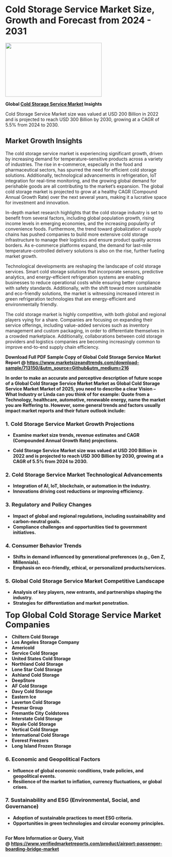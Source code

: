 <H1>Cold Storage Service Market Size, Growth and Forecast from 2024 - 2031</H1><img class="aligncenter size-medium wp-image-584254" src="https://thirdeyenews.in/wp-content/uploads/2024/09/Global-Market-Research-300x168.jpeg" alt="" width="300" height="168" /><p><strong>Global&nbsp;<a href="https://www.marketsizeandtrends.com/download-sample/713150/&amp;utm_source=Github&utm_medium=216">Cold Storage Service Market</a> Insights</strong></p><p>Cold Storage Service Market size was valued at USD 200 Billion in 2022 and is projected to reach USD 300 Billion by 2030, growing at a CAGR of 5.5% from 2024 to 2030.</p><p><h2>Market Growth Insights</h2> <p>The cold storage service market is experiencing significant growth, driven by increasing demand for temperature-sensitive products across a variety of industries. The rise in e-commerce, especially in the food and pharmaceutical sectors, has spurred the need for efficient cold storage solutions. Additionally, technological advancements in refrigeration, IoT integration for real-time monitoring, and the growing global demand for perishable goods are all contributing to the market’s expansion. The global cold storage market is projected to grow at a healthy CAGR (Compound Annual Growth Rate) over the next several years, making it a lucrative space for investment and innovation.</p> <p><strong></strong></p> <p>In-depth market research highlights that the cold storage industry is set to benefit from several factors, including global population growth, rising income levels in emerging economies, and the increasing popularity of convenience foods. Furthermore, the trend toward globalization of supply chains has pushed companies to build more extensive cold storage infrastructure to manage their logistics and ensure product quality across borders. As e-commerce platforms expand, the demand for last-mile temperature-controlled delivery solutions is also on the rise, further fueling market growth.</p> <p>Technological developments are reshaping the landscape of cold storage services. Smart cold storage solutions that incorporate sensors, predictive analytics, and energy-efficient refrigeration systems are enabling businesses to reduce operational costs while ensuring better compliance with safety standards. Additionally, with the shift toward more sustainable and eco-friendly solutions, the market is witnessing increased interest in green refrigeration technologies that are energy-efficient and environmentally friendly.</p> <p>The cold storage market is highly competitive, with both global and regional players vying for a share. Companies are focusing on expanding their service offerings, including value-added services such as inventory management and custom packaging, in order to differentiate themselves in a crowded marketplace. Additionally, collaborations between cold storage providers and logistics companies are becoming increasingly common to improve end-to-end supply chain efficiency.</p> <p><strong></p><p><span class=""><strong>Download Full PDF Sample Copy of Global Cold Storage Service Market Report</strong> @ <a href="https://www.marketsizeandtrends.com/download-sample/713150/&amp;utm_source=Github&utm_medium=216" target="_blank">https://www.marketsizeandtrends.com/download-sample/713150/&amp;utm_source=Github&utm_medium=216</a></span></p><p>In order to make an accurate and perceptive description of future scope of a Global&nbsp;Cold Storage Service Market Market as Global&nbsp;Cold Storage Service Market Market of 2025, you need to describe a clear Vision &ndash; What Industry or Linda can you think of for example: Quote from a Technology, healthcare, automotive, renewable energy, name the market you are Reffering to. However, some general trends and factors usually impact market reports and their future outlook include:</p><h3>1.&nbsp;<strong>Cold Storage Service Market Growth Projections</strong></h3><ul><li>Examine market size trends, revenue estimates and CAGR (Compounded Annual Growth Rate) projections.</li><li><p>Cold Storage Service Market size was valued at USD 200 Billion in 2022 and is projected to reach USD 300 Billion by 2030, growing at a CAGR of 5.5% from 2024 to 2030.</p></li></ul><h3>2.&nbsp;<strong>Cold Storage Service Market Technological Advancements</strong></h3><ul><li>Integration of AI, IoT, blockchain, or automation in the industry.</li><li>Innovations driving cost reductions or improving efficiency.</li></ul><h3>3.&nbsp;<strong>Regulatory and Policy Changes</strong></h3><ul><li>Impact of global and regional regulations, including sustainability and carbon-neutral goals.</li><li>Compliance challenges and opportunities tied to government initiatives.</li></ul><h3>4.&nbsp;<strong>Consumer Behavior Trends</strong></h3><ul><li>Shifts in demand influenced by generational preferences (e.g., Gen Z, Millennials).</li><li>Emphasis on eco-friendly, ethical, or personalized products/services.</li></ul><h3>5.&nbsp;<strong>Global Cold Storage Service Market Competitive Landscape</strong></h3><ul><li>Analysis of key players, new entrants, and partnerships shaping the industry.</li><li>Strategies for differentiation and market penetration.</li></ul><p data-pm-slice="1 1 []"><span style="color: inherit; font-family: inherit; font-size: 25px;">Top Global Cold Storage Service Market Companies</span></p><div class="" data-test-id=""><p><li>Chiltern Cold Storage</li><li> Los Angeles Storage Company</li><li> Americold</li><li> Service Cold Storage</li><li> United States Cold Storage</li><li> Northland Cold Storage</li><li> Lone Star Cold Storage</li><li> Ashland Cold Storage</li><li> DeepStore</li><li> AF Cold Storage</li><li> Davy Cold Storage</li><li> Eastern Ice</li><li> Laverton Cold Storage</li><li> Pesmar Group</li><li> Fremantle City Coldstores</li><li> Interstate Cold Storage</li><li> Royale Cold Storage</li><li> Vertical Cold Storage</li><li> International Cold Storage</li><li> Everest Freezers</li><li> Long Island Frozen Storage</li></p></div><h3>6.&nbsp;<strong>Economic and Geopolitical Factors</strong></h3><ul><li>Influence of global economic conditions, trade policies, and geopolitical events.</li><li>Resilience of the market to inflation, currency fluctuations, or global crises.</li></ul><h3>7.&nbsp;<strong>Sustainability and ESG (Environmental, Social, and Governance)</strong></h3><ul><li>Adoption of sustainable practices to meet ESG criteria.</li><li>Opportunities in green technologies and circular economy principles.</li></ul><h2><strong style="font-size: 14px;">For More Information or Query, Visit @&nbsp;</strong><a style="background-color: #ffffff; font-size: 14px;" href="https://www.marketsizeandtrends.com/report/cold-storage-service-market/" target="_blank">https://www.verifiedmarketreports.com/product/airport-passenger-boarding-bridge-market</a></h2>
